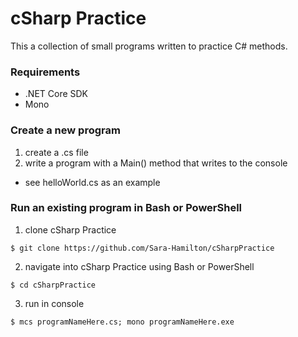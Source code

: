 # cSharp Practice

This a collection of small programs written to practice C# methods.  

### Requirements
  * .NET Core SDK
  * Mono  

### Create a new program

1. create a .cs file  
2. write a program with a Main() method that writes to the console
  * see helloWorld.cs as an example

### Run an existing program in Bash or PowerShell

1. clone cSharp Practice  
```
$ git clone https://github.com/Sara-Hamilton/cSharpPractice  
```

2. navigate into cSharp Practice using Bash or PowerShell  
```
$ cd cSharpPractice  
```

3. run in console
```
$ mcs programNameHere.cs; mono programNameHere.exe  
```
